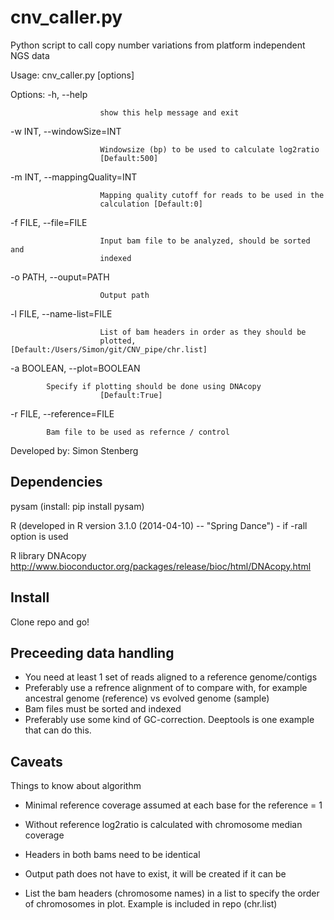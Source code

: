 cnv_caller.py
========

Python script to call copy number variations from platform independent NGS data

Usage: cnv_caller.py [options]

Options:
  -h, --help            

                        show this help message and exit
  
  -w INT, --windowSize=INT
                        
                        Windowsize (bp) to be used to calculate log2ratio
                        [Default:500]
  
  -m INT, --mappingQuality=INT
                        
                        Mapping quality cutoff for reads to be used in the
                        calculation [Default:0]
  
  -f FILE, --file=FILE  
              
                        Input bam file to be analyzed, should be sorted and
                        indexed
  
  -o PATH, --ouput=PATH
                        
                        Output path
  
  -l FILE, --name-list=FILE
                        
                        List of bam headers in order as they should be
                        plotted, [Default:/Users/Simon/git/CNV_pipe/chr.list]
  
  -a BOOLEAN, --plot=BOOLEAN
                        
 			Specify if plotting should be done using DNAcopy
                        [Default:True]
  
  -r FILE, --reference=FILE
                        
 			Bam file to be used as refernce / control

Developed by: Simon Stenberg

Dependencies
--------

pysam (install: pip install pysam)

R (developed in R version 3.1.0 (2014-04-10) -- "Spring Dance") - if -rall option is used

R library DNAcopy http://www.bioconductor.org/packages/release/bioc/html/DNAcopy.html

Install
-------

Clone repo and go!

Preceeding data handling
-------
* You need at least 1 set of reads aligned to a reference genome/contigs
* Preferably use a refrence alignment of to compare with, for example ancestral genome (reference) vs evolved genome (sample)
* Bam files must be sorted and indexed
* Preferably use some kind of GC-correction. Deeptools is one example that can do this.

Caveats
-------

Things to know about algorithm

* Minimal reference coverage assumed at each base for the reference = 1

* Without reference log2ratio is calculated with chromosome median coverage

* Headers in both bams need to be identical

* Output path does not have to exist, it will be created if it can be

* List the bam headers (chromosome names) in a list to specify the order of chromosomes in plot. Example is included in repo (chr.list)
